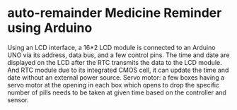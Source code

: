 # auto-remainder Medicine Reminder using Arduino
Using an LCD interface, a 16*2 LCD module is connected to an Arduino UNO via its address, data bus, and a few control pins. The time and date are displayed on the LCD after the RTC transmits the data to the LCD module. And RTC module due to its integrated CMOS cell, it can update the time and date without an external power source. Servo motor: a few boxes having a servo motor at the opening in each box which opens to drop the specific number of pills needs to be taken at given time based on the controller and sensor.

